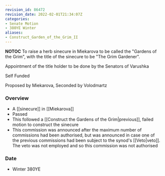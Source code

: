 ```yaml
---
revision_id: 86472
revision_date: 2022-02-01T21:34:07Z
categories:
- Senate Motion
- 380YE Winter
aliases:
- Construct_Garden_of_the_Grim_II
---
```



__NOTOC__
To raise a herb sinecure in Miekarova to be called the "Gardens of the Grim", with the title of the sinecure to be "The Grim Gardener".

Appointment of the title holder to be done by the Senators of Varushka

Self Funded

Proposed by Miekarova, Seconded by Volodmartz

### Overview
* A [[sinecure]] in [[Miekarova]]
* Passed
* This followed a [[Construct the Gardens of the Grim|previous]], failed motion to construct the sinecure
* This commission was announced after the maximum number of commissions had been authorised, but was announced in case one of the previous commissions had been subject to the synod's [[Veto|veto]]. The veto was not employed and so this commission was not authorised

### Date
* Winter 380YE